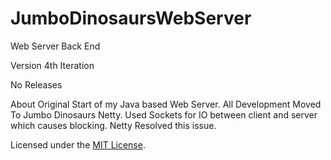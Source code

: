 # JumboDinosaursWebServer
Web Server Back End

Version 4th Iteration

No Releases

About
Original Start of my Java based Web Server. All Development Moved To Jumbo Dinosaurs Netty.
Used Sockets for IO between client and server which causes blocking. Netty Resolved this issue.

Licensed under the [MIT License](LICENSE).
